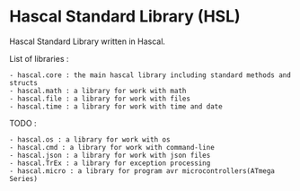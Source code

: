 # Hascal Standard Library (HSL)
Hascal Standard Library written in Hascal. 


List of libraries :
```
- hascal.core : the main hascal library including standard methods and structs
- hascal.math : a library for work with math
- hascal.file : a library for work with files
- hascal.time : a library for work with time and date
```

TODO :
```
- hascal.os : a library for work with os
- hascal.cmd : a library for work with command-line
- hascal.json : a library for work with json files
- hascal.TrEx : a library for exception processing
- hascal.micro : a library for program avr microcontrollers(ATmega Series)
```
